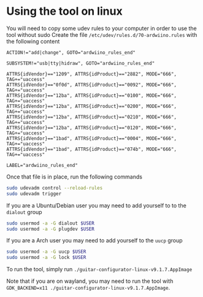 # Using the tool on linux
You will need to copy some udev rules to your computer in order to use the tool without sudo
Create the file `/etc/udev/rules.d/70-ardwiino.rules` with the following content
```
ACTION!="add|change", GOTO="ardwiino_rules_end"

SUBSYSTEM!="usb|tty|hidraw", GOTO="ardwiino_rules_end"

ATTRS{idVendor}=="1209", ATTRS{idProduct}=="2882", MODE="666", TAG+="uaccess"
ATTRS{idVendor}=="0f0d", ATTRS{idProduct}=="0092", MODE="666", TAG+="uaccess"
ATTRS{idVendor}=="12ba", ATTRS{idProduct}=="0100", MODE="666", TAG+="uaccess"
ATTRS{idVendor}=="12ba", ATTRS{idProduct}=="0200", MODE="666", TAG+="uaccess"
ATTRS{idVendor}=="12ba", ATTRS{idProduct}=="0210", MODE="666", TAG+="uaccess"
ATTRS{idVendor}=="12ba", ATTRS{idProduct}=="0120", MODE="666", TAG+="uaccess"
ATTRS{idVendor}=="1bad", ATTRS{idProduct}=="0004", MODE="666", TAG+="uaccess"
ATTRS{idVendor}=="1bad", ATTRS{idProduct}=="074b", MODE="666", TAG+="uaccess"

LABEL="ardwiino_rules_end"
```

Once that file is in place, run the following commands

```sh
sudo udevadm control --reload-rules
sudo udevadm trigger
```

If you are a Ubuntu/Debian user you may need to add yourself to to the `dialout` group

```sh
sudo usermod -a -G dialout $USER
sudo usermod -a -G plugdev $USER
```

If you are a Arch user you may need to add yourself to the `uucp` group

```sh
sudo usermod -a -G uucp $USER
sudo usermod -a -G lock $USER
```

To run the tool, simply run `./guitar-configurator-linux-v9.1.7.AppImage`

Note that if you are on wayland, you may need to run the tool with `GDK_BACKEND=x11 ./guitar-configurator-linux-v9.1.7.AppImage`.